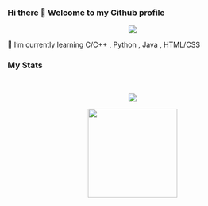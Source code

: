 ### Hi there 👋 Welcome to my Github profile
<p align="center">
  <a href="https://github.com/DenverCoder1/readme-typing-svg"><img src="https://readme-typing-svg.herokuapp.com?lines=Computer+Engineering+Student;&center=true&width=500&height=50"></a>
</p>
🌱 I’m currently learning C/C++ , Python , Java , HTML/CSS
<br>
<h3>My Stats</h3>
<br>
<p align="center">
  <img align="center" src="https://github-readme-stats.vercel.app/api?username=Phomphiriya&layout=compact&langs_count=8&theme=dracula">
</p>
<p align="center">
  <img height="180em" src="https://github-readme-stats-eight-theta.vercel.app/api/top-langs/?username=Phomphiriya&layout=compact&langs_count=8&theme=dracula"/>
</p>
<!--
**Phomphiriya/Phomphiriya** is a ✨ _special_ ✨ repository because its `README.md` (this file) appears on your GitHub profile.

Here are some ideas to get you started:

- 🔭 I’m currently working on ...
- 🌱 I’m currently learning ...
- 👯 I’m looking to collaborate on ...
- 🤔 I’m looking for help with ...
- 💬 Ask me about ...
- 📫 How to reach me: ...
- 😄 Pronouns: ...
- ⚡ Fun fact: ...
-->
